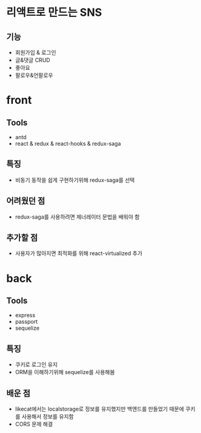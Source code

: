 # 리액트로 만드는 SNS

## 기능
- 회원가입 & 로그인
- 글&댓글 CRUD
- 좋아요
- 팔로우&언팔로우

# front

## Tools
- antd
- react & redux & react-hooks & redux-saga

## 특징
- 비동기 동작을 쉽게 구현하기위해 redux-saga를 선택

## 어려웠던 점
- redux-saga를 사용하려면 제너레이터 문법을 배워야 함

## 추가할 점 
- 사용자가 많아지면 최적화를 위해 react-virtualized 추가

# back

## Tools
- express
- passport
- sequelize

## 특징
- 쿠키로 로그인 유지
- ORM을 이해하기위해 sequelize를 사용해봄


## 배운 점
- likecat에서는 localstorage로 정보를 유지했지만 백엔드를 만들었기 때문에 쿠키를 사용해서 정보를 유지함
- CORS 문제 해결
